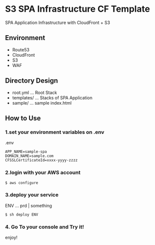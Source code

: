 # S3 SPA Infrastructure CF Template

SPA Application Infrastructure with CloudFront + S3

## Environment

- Route53
- CloudFront
- S3
- WAF

## Directory Design

- root.yml ... Root Stack
- templates/ ... Stacks of SPA Application
- sample/ ... sample index.html

## How to Use

### 1.set your environment variables on .env

.env
```
APP_NAME=sample-spa
DOMAIN_NAME=sample.com
CFSSLCertificateId=xxxx-yyyy-zzzz
```

### 2.login with your AWS account

```
$ aws configure
```

### 3.deploy your service

ENV ... prd | something

```
$ sh deploy ENV
```

### 4. Go To your console and Try it!

enjoy!